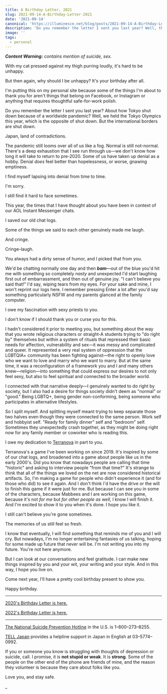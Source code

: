 ```yaml
---
title: A Birthday Letter, 2021
slug: 2021-09-14-A-Birthday-Letter-2021
date: '2021-09-14'
canonical: 'https://illuminesce.net/blog/posts/2021-09-14-A-Birthday-Letter-2021/'
description: 'Do you remember the letter I sent you last year? Well, the international borders are shut down.'
image: ''
tags:
  - personal
---
```


_**Content Warning:** contains mention of suicide, sex._

With my cat pressed against my thigh purring loudly, it's hard to be unhappy.

But then again, why should I be unhappy? It's your birthday after all.

I'm putting this on my personal site because some of the things I'm about to thank you for aren't things that belong on Facebook, or Instagram or anything that requires thoughtful safe-for-work polish.

Do you remember the letter I sent you last year? About how Tokyo shut down because of a worldwide pandemic? Well, we held the Tokyo Olympics this year, which is the opposite of shut down. But the international borders are shut down.

Japan, land of contradictions.

The pandemic still looms over all of us like a fog. Normal is still not-normal. There's a deep exhaustion that I see run through us—we don't know how long it will take to return to pre-2020. Some of us have taken up denial as a hobby. Denial _does_ feel better than hopelessness, or worse, gnawing emptiness.

I find myself lapsing into denial from time to time.

I'm sorry.

I still find it hard to face sometimes.

This year, the times that I have thought about you have been in context of our AOL Instant Messenger chats.

I saved our old chat logs.

Some of the things we said to each other genuinely made me laugh.

And cringe.

Cringe-laugh.

You always had a dirty sense of humor, and I picked that from you.

We'd be chatting normally one day and then **_bam_**—out of the blue you'd hit me with something so completely _nasty_ and unexpected I'd start laughing first out of embarrassment, and then out of genuine joy. "I can't believe you said that!" I'd say, wiping tears from my eyes. For your sake and mine, I won't reprint our logs here. I remember pressing Enter a lot after you'd say something particularly NSFW and my parents glanced at the family computer.

I owe my fascination with sexy priests to you.

I don't know if I should thank you or curse you for this.

I hadn't considered it prior to meeting you, but something about the way that you wrote religious characters or straight-A students trying to "do right by" themselves but within a system of rituals that repressed their basic needs for affection, vulnerability and sex—it was messy and complicated and queer. It represented a very real system of oppression that the LGBTQIA+ community has been fighting against—the right to openly love who we want to love and marry who we want to marry. But at the same time, it was a reconfiguration of a framework you and I and many others knew—religion—into something that could express our desires to not only feel sexy, but also to feel spiritual and connected to the broader world.

I connected with that narrative deeply—I genuinely wanted to do right by society, but I also had a desire for things society didn't deem as "normal" or "good." Being LGBTQ+, being gender non-conforming, being someone who participates in alternative lifestyles.

So I split myself. And splitting myself meant trying to keep separate those two halves even though they were connected to the same person. Work self and hobbyist self. "Ready for family dinner" self and "bedroom" self. Sometimes they unexpectedly crash together, as they might be doing right now for any family member or coworker who is reading this.

I owe my dedication to [Terranova](https://www.playterranova.com) in part to you.

Terranova's a game I've been working on since 2019. It's inspired by some of our chat logs, and broadened into a game about people like us in the early 2000's. Did you know that nowadays people are calling that time "historic" and asking to interview people "from that time?" It's strange to think that all of the things we loved on the net are now considered historical artifacts. So, I'm making a game for people who didn't experience it (and for those who did) to see it again. And I don't think I'd have the drive or the will to finish this game if it were just for me. But because I can see you in some of the characters, because Mabbees and I are working on this game, because it's not _for me_ but _for other people as well,_ I know I will finish it. And I'm excited to show it to you when it's done. I hope you like it.

I still can't believe you're gone sometimes.

The memories of us still feel so fresh.

I know that eventually, I will find something that reminds me of you and I will cry. But nowadays, I'm no longer entertaining fantasies of us talking, hoping for some made up future that never will be. I'm not writing you into my future. You're not here anymore.

But I can look at our conversations and feel gratitude. I can make new things inspired by you and your wit, your writing and your style. And in this way, I hope you live on.

Come next year, I'll have a pretty cool birthday present to show you.

Happy birthday.

---

[2020's Birthday Letter is here.](/blog/posts/2020-09-14-A-Birthday-Letter-2020/)

[2022's Birthday Letter is here.](/blog/posts/2022-09-14-A-Birthday-Letter-2022/)

---

[The National Suicide Prevention Hotline](https://suicidepreventionlifeline.org/) in the U.S. is 1–800–273–8255.

[TELL Japan](https://telljp.com/lifeline/) provides a helpline support in Japan in English at 03–5774–0992.

If you or someone you know is struggling with thoughts of depression or suicide, call. I promise, it is **not stupid or weak**. It is **strong**. Some of the people on the other end of the phone are friends of mine, and the reason they volunteer is because they care about folks like you.

Love you, and stay safe.

_
